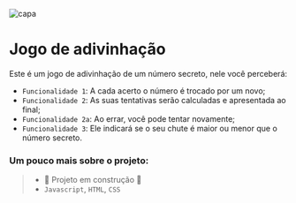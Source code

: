 ![capa](https://github.com/user-attachments/assets/39c3ccf9-cea7-4cc3-b14a-6a5cc8b62288)

<h1>Jogo de adivinhação</h1>

Este é um jogo de adivinhação de um número secreto, nele você perceberá:
- `Funcionalidade 1`: A cada acerto o número é trocado por um novo;
- `Funcionalidade 2`: As suas tentativas serão calculadas e apresentada ao final;
- `Funcionalidade 2a`: Ao errar, você pode tentar novamente;
- `Funcionalidade 3`: Ele indicará se o seu chute é maior ou menor que o número secreto.


### Um pouco mais sobre o projeto:
> - :construction: Projeto em construção :construction:
> - ``Javascript``, ``HTML``, ``CSS``


